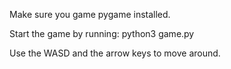 Make sure you game pygame installed.

Start the game by running:
python3 game.py

Use the WASD and the arrow keys to move around.
